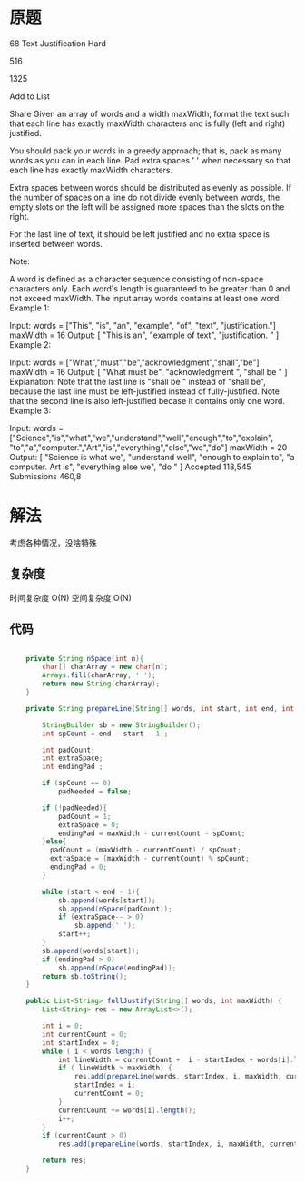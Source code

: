 # 原题
68 Text Justification
Hard

516

1325

Add to List

Share
Given an array of words and a width maxWidth, format the text such that each line has exactly maxWidth characters and is fully (left and right) justified.

You should pack your words in a greedy approach; that is, pack as many words as you can in each line. Pad extra spaces ' ' when necessary so that each line has exactly maxWidth characters.

Extra spaces between words should be distributed as evenly as possible. If the number of spaces on a line do not divide evenly between words, the empty slots on the left will be assigned more spaces than the slots on the right.

For the last line of text, it should be left justified and no extra space is inserted between words.

Note:

A word is defined as a character sequence consisting of non-space characters only.
Each word's length is guaranteed to be greater than 0 and not exceed maxWidth.
The input array words contains at least one word.
Example 1:

Input:
words = ["This", "is", "an", "example", "of", "text", "justification."]
maxWidth = 16
Output:
[
   "This    is    an",
   "example  of text",
   "justification.  "
]
Example 2:

Input:
words = ["What","must","be","acknowledgment","shall","be"]
maxWidth = 16
Output:
[
  "What   must   be",
  "acknowledgment  ",
  "shall be        "
]
Explanation: Note that the last line is "shall be    " instead of "shall     be",
             because the last line must be left-justified instead of fully-justified.
             Note that the second line is also left-justified becase it contains only one word.
Example 3:

Input:
words = ["Science","is","what","we","understand","well","enough","to","explain",
         "to","a","computer.","Art","is","everything","else","we","do"]
maxWidth = 20
Output:
[
  "Science  is  what we",
  "understand      well",
  "enough to explain to",
  "a  computer.  Art is",
  "everything  else  we",
  "do                  "
]
Accepted
118,545
Submissions
460,8
# 解法
考虑各种情况，没啥特殊

## 复杂度
时间复杂度 O(N)
空间复杂度 O(N)


## 代码
```Java

    private String nSpace(int n){
        char[] charArray = new char[n];
        Arrays.fill(charArray, ' ');
        return new String(charArray);
    }

    private String prepareLine(String[] words, int start, int end, int maxWidth, int currentCount, boolean padNeeded){

        StringBuilder sb = new StringBuilder();
        int spCount = end - start - 1 ;

        int padCount;
        int extraSpace;
        int endingPad ;

        if (spCount == 0)
            padNeeded = false;

        if (!padNeeded){
            padCount = 1;
            extraSpace = 0;
            endingPad = maxWidth - currentCount - spCount;
        }else{
          padCount = (maxWidth - currentCount) / spCount;
          extraSpace = (maxWidth - currentCount) % spCount;
          endingPad = 0;
        }

        while (start < end - 1){
            sb.append(words[start]);
            sb.append(nSpace(padCount));
            if (extraSpace-- > 0)
                sb.append(' ');
            start++;
        }
        sb.append(words[start]);
        if (endingPad > 0)
            sb.append(nSpace(endingPad));
        return sb.toString();
    }

    public List<String> fullJustify(String[] words, int maxWidth) {
        List<String> res = new ArrayList<>();

        int i = 0;
        int currentCount = 0;
        int startIndex = 0;
        while ( i < words.length) {
            int lineWidth = currentCount +  i - startIndex + words[i].length();
            if ( lineWidth > maxWidth) {
                res.add(prepareLine(words, startIndex, i, maxWidth, currentCount, true));
                startIndex = i;
                currentCount = 0;
            }
            currentCount += words[i].length();
            i++;
        }
        if (currentCount > 0)
            res.add(prepareLine(words, startIndex, i, maxWidth, currentCount, false));

        return res;
    }
```
